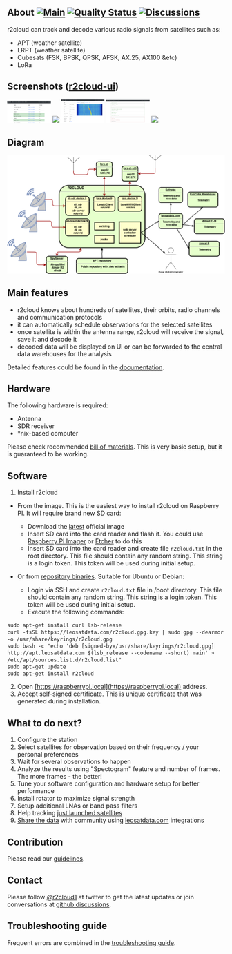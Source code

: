 ## About [![Main](https://github.com/dernasherbrezon/r2cloud/actions/workflows/build.yml/badge.svg)](https://github.com/dernasherbrezon/r2cloud/actions/workflows/build.yml) [![Quality Status](https://sonarcloud.io/api/project_badges/measure?project=ru.r2cloud%3Ar2cloud&metric=alert_status)](https://sonarcloud.io/dashboard?id=ru.r2cloud%3Ar2cloud) [![Discussions](https://img.shields.io/badge/discussions-chat-green)](https://github.com/dernasherbrezon/r2cloud/discussions)

r2cloud can track and decode various radio signals from satellites such as:

  - APT (weather satellite)
  - LRPT (weather satellite)
  - Cubesats (FSK, BPSK, QPSK, AFSK, AX.25, AX100 &etc)
  - LoRa
 
## Screenshots ([r2cloud-ui](https://github.com/dernasherbrezon/r2cloud-ui)) 

<img src="https://github.com/dernasherbrezon/r2cloud/raw/master/docs/screen1.png" width="20%">&nbsp;<img src="https://github.com/dernasherbrezon/r2cloud/raw/master/docs/screen2.png" width="20%">&nbsp;<img src="https://github.com/dernasherbrezon/r2cloud/raw/master/docs/screen3.png" width="20%">&nbsp;<img src="https://github.com/dernasherbrezon/r2cloud/raw/master/docs/screen4.png" width="20%">&nbsp;<img src="https://github.com/dernasherbrezon/r2cloud/raw/master/docs/screen5.png" width="18%">
 
## Diagram

![diagram](docs/diagram.png)

## Main features

 - r2cloud knows about hundreds of satellites, their orbits, radio channels and communication protocols
 - it can automatically schedule observations for the selected satellites
 - once satellite is within the antenna range, r2cloud will receive the signal, save it and decode it
 - decoded data will be displayed on UI or can be forwarded to the central data warehouses for the analysis

Detailed features could be found in the [documentation](https://github.com/dernasherbrezon/r2cloud/wiki/Features).

## Hardware

The following hardware is required:

 - Antenna
 - SDR receiver
 - *nix-based computer

Please check recommended [bill of materials](https://github.com/dernasherbrezon/r2cloud/wiki/Bill-of-materials). This is very basic setup, but it is guaranteed to be working.

## Software 

1. Install r2cloud
  - From the image. This is the easiest way to install r2cloud on Raspberry PI. It will require brand new SD card:
    - Download the [latest](http://apt.leosatdata.com/dist/image_2024-05-04-r2cloud-lite.zip) official image
    - Insert SD card into the card reader and flash it. You could use [Raspberry PI Imager](https://www.raspberrypi.com/software/) or [Etcher](https://etcher.io) to do this
    - Insert SD card into the card reader and create file ```r2cloud.txt``` in the root directory. This file should contain any random string. This string is a login token. This token will be used during initial setup.
  
  - Or from [repository binaries](https://leosatdata.com/apt.html). Suitable for Ubuntu or Debian:
    - Login via SSH and create ```r2cloud.txt``` file in /boot directory. This file should contain any random string. This string is a login token. This token will be used during initial setup.
    - Execute the following commands:
```
sudo apt-get install curl lsb-release
curl -fsSL https://leosatdata.com/r2cloud.gpg.key | sudo gpg --dearmor -o /usr/share/keyrings/r2cloud.gpg
sudo bash -c "echo 'deb [signed-by=/usr/share/keyrings/r2cloud.gpg] http://apt.leosatdata.com $(lsb_release --codename --short) main' > /etc/apt/sources.list.d/r2cloud.list"
sudo apt-get update
sudo apt-get install r2cloud
```
2. Open [https://raspberrypi.local](https://raspberrypi.local) address.
3. Accept self-signed certificate. This is unique certificate that was generated during installation.

## What to do next?

 1. Configure the station
 2. Select satellites for observation based on their frequency / your personal preferences
 3. Wait for several observations to happen
 4. Analyze the results using "Spectogram" feature and number of frames. The more frames - the better!
 5. Tune your software configuration and hardware setup for better performance
 6. Install rotator to maximize signal strength
 7. Setup additional LNAs or band pass filters 
 8. Help tracking [just launched satellites](https://github.com/dernasherbrezon/r2cloud/wiki/Tracking-newly-launched-satellites)
 9. [Share the data](https://github.com/dernasherbrezon/r2cloud/wiki/LEOSatData) with community using [leosatdata.com](https://leosatdata.com) integrations

## Contribution

Please read our [guidelines](https://github.com/dernasherbrezon/r2cloud/wiki/Contribution).

## Contact

Please follow [@r2cloud1](https://twitter.com/r2cloud1) at twitter to get the latest updates or join conversations at [github discussions](https://github.com/dernasherbrezon/r2cloud/discussions).

## Troubleshooting guide

Frequent errors are combined in the [troubleshooting guide](https://github.com/dernasherbrezon/r2cloud/wiki/Troubleshooting-guide).

